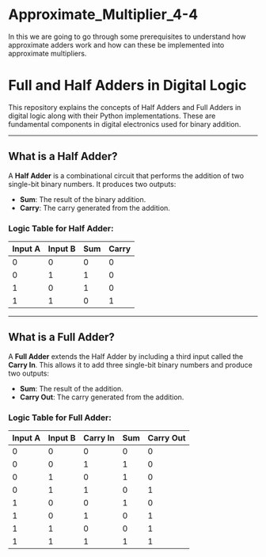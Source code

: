 # Approximate_Multiplier_4-4
In this we are going to go through some prerequisites to understand how approximate adders work and how can these be implemented into approximate multipliers.

# Full and Half Adders in Digital Logic

This repository explains the concepts of Half Adders and Full Adders in digital logic along with their Python implementations. These are fundamental components in digital electronics used for binary addition.

---

## What is a Half Adder?
A **Half Adder** is a combinational circuit that performs the addition of two single-bit binary numbers. It produces two outputs:
- **Sum**: The result of the binary addition.
- **Carry**: The carry generated from the addition.

### Logic Table for Half Adder:
| Input A | Input B | Sum | Carry |
|---------|---------|-----|-------|
|    0    |    0    |  0  |   0   |
|    0    |    1    |  1  |   0   |
|    1    |    0    |  1  |   0   |
|    1    |    1    |  0  |   1   |

---

## What is a Full Adder?
A **Full Adder** extends the Half Adder by including a third input called the **Carry In**. This allows it to add three single-bit binary numbers and produce two outputs:
- **Sum**: The result of the addition.
- **Carry Out**: The carry generated from the addition.

### Logic Table for Full Adder:
| Input A | Input B | Carry In | Sum | Carry Out |
|---------|---------|----------|-----|-----------|
|    0    |    0    |     0    |  0  |     0     |
|    0    |    0    |     1    |  1  |     0     |
|    0    |    1    |     0    |  1  |     0     |
|    0    |    1    |     1    |  0  |     1     |
|    1    |    0    |     0    |  1  |     0     |
|    1    |    0    |     1    |  0  |     1     |
|    1    |    1    |     0    |  0  |     1     |
|    1    |    1    |     1    |  1  |     1     |

